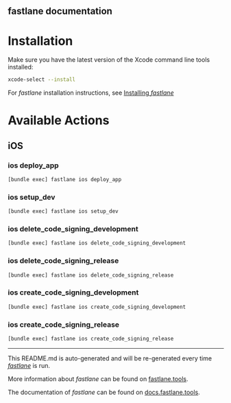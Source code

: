 fastlane documentation
----

# Installation

Make sure you have the latest version of the Xcode command line tools installed:

```sh
xcode-select --install
```

For _fastlane_ installation instructions, see [Installing _fastlane_](https://docs.fastlane.tools/#installing-fastlane)

# Available Actions

## iOS

### ios deploy_app

```sh
[bundle exec] fastlane ios deploy_app
```



### ios setup_dev

```sh
[bundle exec] fastlane ios setup_dev
```



### ios delete_code_signing_development

```sh
[bundle exec] fastlane ios delete_code_signing_development
```



### ios delete_code_signing_release

```sh
[bundle exec] fastlane ios delete_code_signing_release
```



### ios create_code_signing_development

```sh
[bundle exec] fastlane ios create_code_signing_development
```



### ios create_code_signing_release

```sh
[bundle exec] fastlane ios create_code_signing_release
```



----

This README.md is auto-generated and will be re-generated every time [_fastlane_](https://fastlane.tools) is run.

More information about _fastlane_ can be found on [fastlane.tools](https://fastlane.tools).

The documentation of _fastlane_ can be found on [docs.fastlane.tools](https://docs.fastlane.tools).
